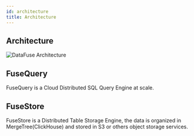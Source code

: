 ```yaml
---
id: architecture
title: Architecture
---
```


## Architecture

![DataFuse Architecture](https://datafuse-1253727613.cos.ap-hongkong.myqcloud.com/datafuse-v1.svg)

## FuseQuery
  
  FuseQuery is a Cloud Distributed SQL Query Engine at scale.

## FuseStore

FuseStore is a Distributed Table Storage Engine, the data is organized in MergeTree(ClickHouse) and stored in S3 or others object storage services.




